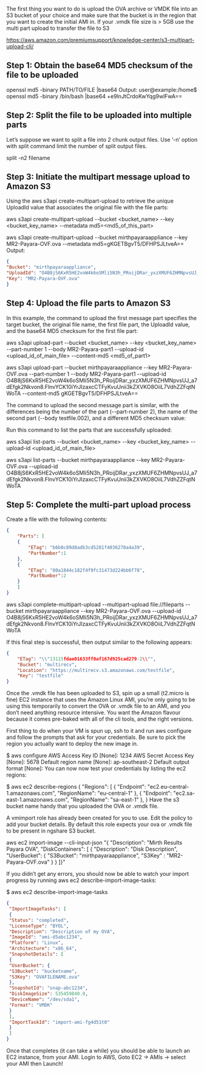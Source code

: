 The first thing you want to do is upload the OVA archive or VMDK file into an S3 bucket of your choice and make sure that the bucket is in the region that you want to create the initial AMI in. If your .vmdk file size is > 5GB use the multi part upload to transfer the file to S3

https://aws.amazon.com/premiumsupport/knowledge-center/s3-multipart-upload-cli/

## Step 1: Obtain the base64 MD5 checksum of the file to be uploaded

openssl md5 -binary PATH/TO/FILE |base64
Output:
user@example:/home$ openssl md5 -binary /bin/bash |base64
+e9lnJtCrdoKwYqg9wlFwA==

## Step 2: Split the file to be uploaded into multiple parts
Let’s suppose we want to split a file into 2 chunk output files. Use ‘-n’ option with split command limit the number of split output files.

split -n2 filename

## Step 3: Initiate the multipart message upload to Amazon S3
Using the aws s3api create-multipart-upload to retrieve the unique UploadId value that associates the original file with the file parts: 

aws s3api create-multipart-upload --bucket <bucket_name> --key <bucket_key_name> --metadata md5=<md5_of_this_part>


aws s3api create-multipart-upload --bucket mirthpayaraappliance --key MR2-Payara-OVF.ova --metadata md5=gKGETBgvT5/DFHPSJLtveA==
Output:

```json
{
"Bucket": "mirthpayaraappliance",
"UploadId": "O4B8jS6KxR5HE2voW4k6oSMli5N3h_PRoijDRar_yxzXMUF6ZHMNpvsUJ_a7dEfgk2Nkvon8.FlnvYCK10iYrJIzaxcCTFyKvuUnii3kZXVKO8OiiL7VdhZZFqtNWoTA",
"Key": "MR2-Payara-OVF.ova"
}
```

## Step 4: Upload the file parts to Amazon S3
In this example, the command to upload the first message part specifies the target bucket, the original file name, the first file part, the UploadId value, and the base64 MD5 checksum for the first file part: 

aws s3api upload-part --bucket <bucket_name> --key <bucket_key_name> --part-number 1 --body MR2-Payara-part1 --upload-id <upload_id_of_main_file> --content-md5 <md5_of_part1>


aws s3api upload-part --bucket mirthpayaraappliance --key MR2-Payara-OVF.ova --part-number 1 --body MR2-Payara-part1 --upload-id O4B8jS6KxR5HE2voW4k6oSMli5N3h_PRoijDRar_yxzXMUF6ZHMNpvsUJ_a7dEfgk2Nkvon8.FlnvYCK10iYrJIzaxcCTFyKvuUnii3kZXVKO8OiiL7VdhZZFqtNWoTA --content-md5 gKGETBgvT5/DFHPSJLtveA==


The command to upload the second message part is similar, with the differences being the number of the part (--part-number 2), the name of the second part (--body testfile.002), and a different MD5 checksum value: 

Run this command to list the parts that are successfully uploaded:

aws s3api list-parts --bucket <bucket_name> --key <bucket_key_name> --upload-id <upload_id_of_main_file>


aws s3api list-parts --bucket mirthpayaraappliance --key MR2-Payara-OVF.ova --upload-id O4B8jS6KxR5HE2voW4k6oSMli5N3h_PRoijDRar_yxzXMUF6ZHMNpvsUJ_a7dEfgk2Nkvon8.FlnvYCK10iYrJIzaxcCTFyKvuUnii3kZXVKO8OiiL7VdhZZFqtNWoTA


## Step 5: Complete the multi-part upload process
Create a file with the following contents:
```json
{
    "Parts": [
    {
        "ETag": "b6b0c89d8adb3cd5281f4036278a4a39",
        "PartNumber":1
    },
    {
        "ETag": "80a1844c182f4f9fc31473d224bb6f78",
        "PartNumber":2
    }
    ]
}
```

aws s3api complete-multipart-upload --multipart-upload file://fileparts --bucket mirthpayaraappliance --key MR2-Payara-OVF.ova --upload-id O4B8jS6KxR5HE2voW4k6oSMli5N3h_PRoijDRar_yxzXMUF6ZHMNpvsUJ_a7dEfgk2Nkvon8.FlnvYCK10iYrJIzaxcCTFyKvuUnii3kZXVKO8OiiL7VdhZZFqtNWoTA

If this final step is successful, then output similar to the following appears:
```json
{
    "ETag": "\\"13115fdae01633ff0af167d925cad279-2\\"",
    "Bucket": "multirecv",
    "Location": "https://multirecv.s3.amazonaws.com/testfile",
    "Key": "testfile"
}
```

Once the .vmdk file has been uploaded to S3, spin up a small (t2.micro is fine) EC2 instance that uses the Amazon Linux AMI, you’re only going to be using this temporarily to convert the OVA or .vmdk file to an AMI, and you don’t need anything resource intensive. You want the Amazon flavour because it comes pre-baked with all of the cli tools, and the right versions. 

First thing to do when your VM is spun up, ssh to it and run aws configure and follow the prompts that ask for your credentials. Be sure to pick the region you actually want to deploy the new image in.

$ aws configure 
AWS Access Key ID [None]: 1234 
AWS Secret Access Key [None]: 5678 
Default region name [None]: ap-southeast-2 
Default output format [None]:
You can now now test your credentials by listing the ec2 regions:

$ aws ec2 describe-regions
{
"Regions": [
{
"Endpoint": "ec2.eu-central-1.amazonaws.com",
"RegionName": "eu-central-1"
},
{
"Endpoint": "ec2.sa-east-1.amazonaws.com",
"RegionName": "sa-east-1"
},
}
Have the s3 bucket name handy that you uploaded the OVA or .vmdk file.

A vmimport role has already been created for you to use. Edit the policy to add your bucket details. By default this role expects your ova or .vmdk file to be present in ngshare S3 bucket.

aws ec2 import-image --cli-input-json "{  \"Description\": \"Mirth Results Payara OVA\", \"DiskContainers\": [ { \"Description\": \"Disk Description\", \"UserBucket\": { \"S3Bucket\": \"mirthpayaraappliance\", \"S3Key\" : \"MR2-Payara-OVF.ova\" } } ]}"

If you didn’t get any errors, you should now be able to watch your import progress by running aws ec2 describe-import-image-tasks:

$ aws ec2 describe-import-image-tasks
```json
{
 "ImportImageTasks": [
 {
 "Status": "completed",
 "LicenseType": "BYOL",
 "Description": "Description of my OVA",
 "ImageId": "ami-d5abc1234",
 "Platform": "Linux",
 "Architecture": "x86_64",
 "SnapshotDetails": [
 {
 "UserBucket": {
 "S3Bucket": "bucketname",
 "S3Key": "OVAFILENAME.ova"
 },
 "SnapshotId": "snap-abc1234",
 "DiskImageSize": 535459840.0,
 "DeviceName": "/dev/sda1",
 "Format": "VMDK"
 }
 ],
 "ImportTaskId": "import-ami-fg4d51t0"
 }
 ]
}
```

Once that completes (it can take a while) you should be able to launch an EC2 instance, from your AMI. Login to AWS, Goto EC2 -> AMIs -> select your AMI then Launch!

 
